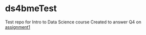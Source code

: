 # ds4bmeTest
Test repo for Intro to Data Science course
Created to answer Q4 on [assignment1](https://github.com/bcaffo/ds4bme/blob/master/assignment1.md)
